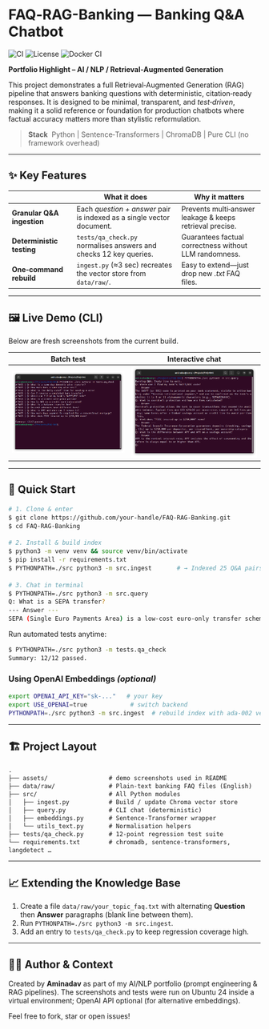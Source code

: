 # FAQ‑RAG-Banking ― Banking Q&A Chatbot
![CI](https://github.com/aminadav-ai/FAQ-RAG-Banking/actions/workflows/tests.yml/badge.svg)
![License](https://img.shields.io/badge/license-MIT-blue.svg)
![Docker CI](https://github.com/aminadav-ai/FAQ-RAG-Banking/actions/workflows/docker-test.yml/badge.svg)

**Portfolio Highlight – AI / NLP / Retrieval‑Augmented Generation**

This project demonstrates a full Retrieval‑Augmented Generation (RAG) pipeline that answers banking questions with deterministic, citation‑ready responses. It is designed to be minimal, transparent, and *test‑driven*, making it a solid reference or foundation for production chatbots where factual accuracy matters more than stylistic reformulation.

> **Stack**  Python | Sentence‑Transformers | ChromaDB | Pure CLI (no framework overhead)

---

## ✨ Key Features

|                                  | What it does                                                          | Why it matters                                           |
| -------------------------------- | --------------------------------------------------------------------- | -------------------------------------------------------- |
| **Granular Q&A ingestion**       | Each *question + answer* pair is indexed as a single vector document. | Prevents multi‑answer leakage & keeps retrieval precise. |
| **Deterministic testing**        | `tests/qa_check.py` normalises answers and checks 12 key queries.     | Guarantees factual correctness without LLM randomness.   |
| **One‑command rebuild**          | `ingest.py` (≈3 sec) recreates the vector store from `data/raw/`.     | Easy to extend—just drop new *.txt* FAQ files.           |

---

## 🖼️ Live Demo (CLI)

Below are fresh screenshots from the current build.

| Batch test | Interactive chat |
| ---------- | ---------------- |
| ![Batch test](assets/screenshot_tests.png) | ![Interactive chat](assets/screenshot_cli.png) |

---

## 🚀 Quick Start

```bash
# 1. Clone & enter
$ git clone https://github.com/your‑handle/FAQ‑RAG-Banking.git
$ cd FAQ‑RAG-Banking

# 2. Install & build index
$ python3 -m venv venv && source venv/bin/activate
$ pip install -r requirements.txt
$ PYTHONPATH=./src python3 -m src.ingest       # → Indexed 25 Q&A pairs

# 3. Chat in terminal
$ PYTHONPATH=./src python3 -m src.query
Q: What is a SEPA transfer?
--- Answer ---
SEPA (Single Euro Payments Area) is a low‑cost euro‑only transfer scheme used across the EU, EEA and select partners; SEPA Credit Transfers usually settle next business day and cost €0–1 for retail customers.
```

Run automated tests anytime:

```bash
$ PYTHONPATH=./src python3 -m tests.qa_check
Summary: 12/12 passed.
```

### Using OpenAI Embeddings *(optional)*

```bash
export OPENAI_API_KEY="sk‑..."   # your key
export USE_OPENAI=true            # switch backend
PYTHONPATH=./src python3 -m src.ingest  # rebuild index with ada‑002 vectors
```

---

## 🏗️ Project Layout

```
.
├── assets/                 # demo screenshots used in README
├── data/raw/               # Plain‑text banking FAQ files (English)
├── src/                    # All Python modules
│   ├── ingest.py           # Build / update Chroma vector store
│   ├── query.py            # CLI chat (deterministic)
│   ├── embeddings.py       # Sentence‑Transformer wrapper
│   └── utils_text.py       # Normalisation helpers
├── tests/qa_check.py       # 12‑point regression test suite
└── requirements.txt        # chromadb, sentence‑transformers, langdetect …
```

---

## 📈 Extending the Knowledge Base

1. Create a file `data/raw/your_topic_faq.txt` with alternating **Question** then **Answer** paragraphs (blank line between them).
2. Run `PYTHONPATH=./src python3 -m src.ingest`.
3. Add an entry to `tests/qa_check.py` to keep regression coverage high.

---

## 🙋‍♂️ Author & Context

Created by **Aminadav** as part of my AI/NLP portfolio (prompt engineering & RAG pipelines). The screenshots and tests were run on Ubuntu 24 inside a virtual environment; OpenAI API optional (for alternative embeddings).

Feel free to fork, star or open issues!

